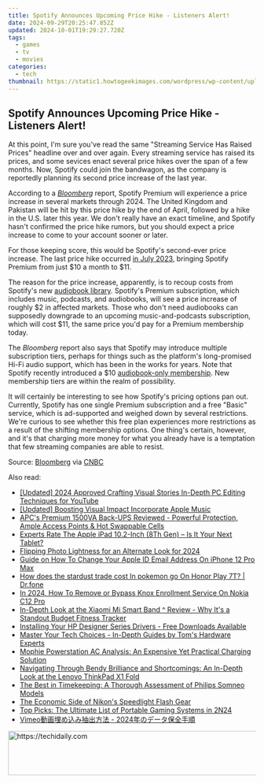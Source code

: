 ```yaml
---
title: Spotify Announces Upcoming Price Hike - Listeners Alert!
date: 2024-09-29T20:25:47.852Z
updated: 2024-10-01T19:29:27.720Z
tags:
  - games
  - tv
  - movies
categories:
  - tech
thumbnail: https://static1.howtogeekimages.com/wordpress/wp-content/uploads/2024/02/spotify-hero-1.jpg
---
```


## Spotify Announces Upcoming Price Hike - Listeners Alert!

At this point, I'm sure you've read the same "Streaming Service Has Raised Prices" headline over and over again. Every streaming service has raised its prices, and some sevices enact several price hikes over the span of a few months. Now, Spotify could join the bandwagon, as the company is reportedly planning its second price increase of the last year.

 According to a [_Bloomberg_](http://www.bloomberg.com/news/articles/2024-04-03/spotify-is-changing-how-it-charges-customers-with-new-plans-and-prices) report, Spotify Premium will experience a price increase in several markets through 2024\. The United Kingdom and Pakistan will be hit by this price hike by the end of April, followed by a hike in the U.S. later this year. We don't really have an exact timeline, and Spotify hasn't confirmed the price hike rumors, but you should expect a price increase to come to your account sooner or later.

 For those keeping score, this would be Spotify's second-ever price increase. The last price hike occurred [in July 2023](https://remote-screen-capture.techidaily.com/from-phone-to-professional-recording-diy-tips-and-tricks-for-2024/), bringing Spotify Premium from just $10 a month to $11.

 The reason for the price increase, apparently, is to recoup costs from Spotify's new [audiobook library](https://youtube-web.techidaily.com/ed-2024-approved-engage-and-inspire-viewers-animated-subscribers-in-filmora-explained/). Spotify's Premium subscription, which includes music, podcasts, and audiobooks, will see a price increase of roughly $2 in affected markets. Those who don't need audiobooks can supposedly downgrade to an upcoming music-and-podcasts subscription, which will cost $11, the same price you'd pay for a Premium membership today.

 The _Bloomberg_ report also says that Spotify may introduce multiple subscription tiers, perhaps for things such as the platform's long-promised Hi-Fi audio support, which has been in the works for years. Note that Spotify recently introduced a $10 [audiobook-only membership](https://win11-tips.techidaily.com/overcoming-windows-update-failures-strategies-for-error-0x30017/). New membership tiers are within the realm of possibility.

 It will certainly be interesting to see how Spotify's pricing options pan out. Currently, Spotify has one single Premium subscription and a free "Basic" service, which is ad-supported and weighed down by several restrictions. We're curious to see whether this free plan experiences more restrictions as a result of the shifting membership options. One thing's certain, however, and it's that charging more money for what you already have is a temptation that few streaming companies are able to resist.

 Source: [Bloomberg](https://www.bloomberg.com/news/articles/2024-04-03/spotify-is-changing-how-it-charges-customers-with-new-plans-and-prices) via [CNBC](https://www.cnbc.com/2024/04/03/spotify-plans-to-raise-prices-report.html)

<ins class="adsbygoogle"
     style="display:block"
     data-ad-format="autorelaxed"
     data-ad-client="ca-pub-7571918770474297"
     data-ad-slot="1223367746"></ins>

<ins class="adsbygoogle"
     style="display:block"
     data-ad-client="ca-pub-7571918770474297"
     data-ad-slot="8358498916"
     data-ad-format="auto"
     data-full-width-responsive="true"></ins>

<span class="atpl-alsoreadstyle">Also read:</span>
<div><ul>
<li><a href="https://facebook-record-videos.techidaily.com/updated-2024-approved-crafting-visual-stories-in-depth-pc-editing-techniques-for-youtube/"><u>[Updated] 2024 Approved Crafting Visual Stories In-Depth PC Editing Techniques for YouTube</u></a></li>
<li><a href="https://extra-tips.techidaily.com/updated-boosting-visual-impact-incorporate-apple-music/"><u>[Updated] Boosting Visual Impact Incorporate Apple Music</u></a></li>
<li><a href="https://buynow-tips.techidaily.com/apcs-premium-1500va-back-ups-reviewed-powerful-protection-ample-access-points-and-hot-swappable-cells/"><u>APC's Premium 1500VA Back-UPS Reviewed - Powerful Protection, Ample Access Points & Hot Swappable Cells</u></a></li>
<li><a href="https://buynow-tips.techidaily.com/experts-rate-the-apple-ipad-102-inch-8th-gen-is-it-your-next-tablet/"><u>Experts Rate The Apple iPad 10.2-Inch (8Th Gen) – Is It Your Next Tablet?</u></a></li>
<li><a href="https://fox-links.techidaily.com/flipping-photo-lightness-for-an-alternate-look-for-2024/"><u>Flipping Photo Lightness for an Alternate Look for 2024</u></a></li>
<li><a href="https://ios-unlock.techidaily.com/guide-on-how-to-change-your-apple-id-email-address-on-iphone-12-pro-max-by-drfone-ios/"><u>Guide on How To Change Your Apple ID Email Address On iPhone 12 Pro Max</u></a></li>
<li><a href="https://pokemon-go-android.techidaily.com/how-does-the-stardust-trade-cost-in-pokemon-go-on-honor-play-7t-drfone-by-drfone-virtual-android/"><u>How does the stardust trade cost In pokemon go On Honor Play 7T? | Dr.fone</u></a></li>
<li><a href="https://easy-unlock-android.techidaily.com/in-2024-how-to-remove-or-bypass-knox-enrollment-service-on-nokia-c12-pro-by-drfone-android/"><u>In 2024, How To Remove or Bypass Knox Enrollment Service On Nokia C12 Pro</u></a></li>
<li><a href="https://buynow-tips.techidaily.com/in-depth-look-at-the-xiaomi-mi-smart-band-review-why-its-a-standout-budget-fitness-tracker/"><u>In-Depth Look at the Xiaomi Mi Smart Band ^ Review - Why It's a Standout Budget Fitness Tracker</u></a></li>
<li><a href="https://win-dash.techidaily.com/installing-your-hp-designer-series-drivers-free-downloads-available/"><u>Installing Your HP Designer Series Drivers - Free Downloads Available</u></a></li>
<li><a href="https://hardware-help.techidaily.com/master-your-tech-choices-in-depth-guides-by-toms-hardware-experts/"><u>Master Your Tech Choices - In-Depth Guides by Tom's Hardware Experts</u></a></li>
<li><a href="https://buynow-tips.techidaily.com/mophie-powerstation-ac-analysis-an-expensive-yet-practical-charging-solution/"><u>Mophie Powerstation AC Analysis: An Expensive Yet Practical Charging Solution</u></a></li>
<li><a href="https://buynow-tips.techidaily.com/navigating-through-bendy-brilliance-and-shortcomings-an-in-depth-look-at-the-lenovo-thinkpad-x1-fold/"><u>Navigating Through Bendy Brilliance and Shortcomings: An In-Depth Look at the Lenovo ThinkPad X1 Fold</u></a></li>
<li><a href="https://buynow-tips.techidaily.com/the-best-in-timekeeping-a-thorough-assessment-of-philips-somneo-models/"><u>The Best in Timekeeping: A Thorough Assessment of Philips Somneo Models</u></a></li>
<li><a href="https://buynow-tips.techidaily.com/the-economic-side-of-nikons-speedlight-flash-gear/"><u>The Economic Side of Nikon's Speedlight Flash Gear</u></a></li>
<li><a href="https://buynow-tips.techidaily.com/top-picks-the-ultimate-list-of-portable-gaming-systems-in-2n24/"><u>Top Picks: The Ultimate List of Portable Gaming Systems in 2N24</u></a></li>
<li><a href="https://discover-community.techidaily.com/vimeo-2024/"><u>Vimeo動画埋め込み抽出方法 - 2024年のデータ保全手順</u></a></li>
</ul></div>

<!-- affiliate ads begin -->
<a href="https://imp.i357552.net/c/5597632/1061528/11832" target="_top" id="1061528">
  <img src="//a.impactradius-go.com/display-ad/11832-1061528" border="0" alt="https://techidaily.com" width="728" height="90"/>
</a>
<img height="0" width="0" src="https://imp.i357552.net/i/5597632/1061528/11832" style="position:absolute;visibility:hidden;" border="0" />
<!-- affiliate ads end -->

